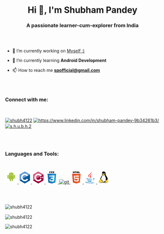 <h1 align="center">Hi 👋, I'm Shubham Pandey</h1>
<h3 align="center">A passionate learner-cum-explorer from India</h3>

<br>
<br>

- 🔭 I’m currently working on [Myself :)](https://github.com/shubh4122)

- 🌱 I’m currently learning **Android Development**

- 📫 How to reach me **spofficial@gmail.com**

<br>
<br>


<h3 align="left">Connect with me:</h3>
<br>

<p align="left">
<a href="https://twitter.com/shubh4122" target="blank"><img align="center" src="https://raw.githubusercontent.com/rahuldkjain/github-profile-readme-generator/master/src/images/icons/Social/twitter.svg" alt="shubh4122" height="30" width="40"/></a>
<a href="https://www.linkedin.com/in/shubham-pandey-9b34261b3/" target="blank"><img align="center" src="https://raw.githubusercontent.com/rahuldkjain/github-profile-readme-generator/master/src/images/icons/Social/linked-in-alt.svg" alt="https://www.linkedin.com/in/shubham-pandey-9b34261b3/" height="30" width="40" /></a>
<a href="https://instagram.com/s.h.u.b.h.2" target="blank"><img align="center" src="https://raw.githubusercontent.com/rahuldkjain/github-profile-readme-generator/master/src/images/icons/Social/instagram.svg" alt="s.h.u.b.h.2" height="30" width="40" /></a>
</p>

<br>
<br>


<h3 align="left">Languages and Tools:</h3>

<br>

<p align="left"> <a href="https://developer.android.com" target="_blank" rel="noreferrer"> <img src="https://raw.githubusercontent.com/devicons/devicon/master/icons/android/android-original-wordmark.svg" alt="android" width="40" height="40"/> </a> <a href="https://www.cprogramming.com/" target="_blank" rel="noreferrer"> <img src="https://raw.githubusercontent.com/devicons/devicon/master/icons/c/c-original.svg" alt="c" width="40" height="40"/> </a> <a href="https://www.w3schools.com/cpp/" target="_blank" rel="noreferrer"> <img src="https://raw.githubusercontent.com/devicons/devicon/master/icons/cplusplus/cplusplus-original.svg" alt="cplusplus" width="40" height="40"/> </a> <a href="https://www.w3schools.com/css/" target="_blank" rel="noreferrer"> <img src="https://raw.githubusercontent.com/devicons/devicon/master/icons/css3/css3-original-wordmark.svg" alt="css3" width="40" height="40"/> </a> <a href="https://git-scm.com/" target="_blank" rel="noreferrer"> <img src="https://www.vectorlogo.zone/logos/git-scm/git-scm-icon.svg" alt="git" width="40" height="40"/> </a> <a href="https://www.w3.org/html/" target="_blank" rel="noreferrer"> <img src="https://raw.githubusercontent.com/devicons/devicon/master/icons/html5/html5-original-wordmark.svg" alt="html5" width="40" height="40"/> </a> <a href="https://www.java.com" target="_blank" rel="noreferrer"> <img src="https://raw.githubusercontent.com/devicons/devicon/master/icons/java/java-original.svg" alt="java" width="40" height="40"/> </a> <a href="https://www.linux.org/" target="_blank" rel="noreferrer"> <img src="https://raw.githubusercontent.com/devicons/devicon/master/icons/linux/linux-original.svg" alt="linux" width="40" height="40"/> </a> </p>

<br>
<br>


<p><img align="center" src="https://github-readme-stats.vercel.app/api/top-langs?username=shubh4122&show_icons=true&theme=dracula&title_color=ffffff&text_color=ffffff&locale=en&layout=compact" alt="shubh4122" /></p>

<p><img align="center" src="https://github-readme-streak-stats.herokuapp.com/?user=shubh4122&theme=dark" alt="shubh4122" /></p>


<!-- Profile Counts -->
<p align="left"> <img src="https://komarev.com/ghpvc/?username=shubh4122&label=Profile%20views&color=0e75b6&style=plastic" alt="shubh4122" /> </p>

